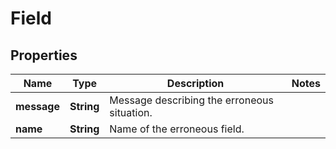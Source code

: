 
# Field

## Properties
Name | Type | Description | Notes
------------ | ------------- | ------------- | -------------
**message** | **String** | Message describing the erroneous situation. | 
**name** | **String** | Name of the erroneous field. | 



